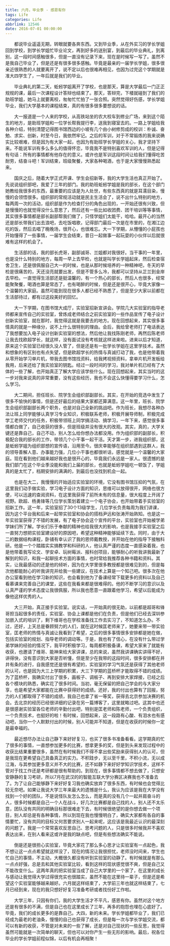 ```yaml
---
title: 六月，毕业季 - 感恩有你
tags: Life
categories: Life
abbrlink: 12546
date: 2016-07-01 00:00:00
---
```


　　都说毕业遥遥无期，转眼就要各奔东西。又到毕业季，从在外实习的学长学姐回到学校，到学长学姐忙毕业论文，再到好多的送别宴，到最后的毕业典礼，到离别，这一段时间感触很多，但是一直没有记录下来，现在是时候写一写了。虽然不是我自己毕业了，但是还是有很多很多感触。毕竟是最亲的一届学长学姐，很多很亲近很熟悉的人就要离开了，说不定以后也很难再相见，也因为过完这个学期就是准大四学生了，一年后就是我们的毕业。

<!-- more --> 

　　毕业典礼的第二天，蚯蚓学姐离开了学校，也是那天，算是大学最后一门正正规规的课，最后一次课程设计答辩也结束了。那天，答辩完，下楼就碰到了我们的助班学姐，她马上就要离校，匆匆忙忙拍了一张合照。突然觉得好伤感，学长学姐毕业，我们大学基本的课程结束，真的有很多很多要想说的话。

　　大一报道是一个人来的学校，从高铁站坐的农大校车到修业广场，来到这个陌生的地方，是助班学姐和一位学长帮我提行李，送我到寝室去的。一路上学姐给我各种介绍，特别清楚记得图书馆西边的小坡有几个由小树修剪成的校训：朴诚、奋勉、求实、创新，时至今日，我依然牢记。之后的军训，对于不常锻炼的我来说确实比较艰难，但是因为有大家一起，也因为有助班学长学姐的关心，我才坚持下来。不能说军训有多么多么的值得怀恋，毕竟我不是特别喜欢军训的人，但是记得有句话：所有的事情都有他存在的意义。或许也是军训这段时间让给我们懂得吃苦耐劳，结奋斗吧！军训结束，班级聚餐，大家各种喝酒，也于是大家慢慢熟悉起来。

　　国庆之后，随着大学正式开课、学生会招新等，我的大学生活也真正开始了。先说说组织部吧，我爱了三年的部门。我的助班蚯蚓学姐是我的部长，在这个部门她教给我很多的东西，最重要的应该是为人处世，有些东西真的就是耳濡目染，慢慢的会领悟很多。组织部的常规活动就是民主生活会了，说不出什么特别的地方，每两周一次的活动，组织部是作为检查打分的角色出现的，一开始还很有兴致，但是慢慢的也就觉得没什么意思了，然后还有一些比如收团费、团干培训等等事情，其实很多事情都是部长副部帮我们做了，只怪学姐们太能干，哈哈。最开心的当然还是部长带我们出去浪吧，去吃饭唱歌，记得部门最后一次是在市里的，在湘江边吃的饭，然后去唱了晚晚场，很开心，也很难忘。大一下学期，从懵懂的小屁孩也开始懂得了一些事情，一届学生会结束，昔日一起做事一起玩耍的小伙伴以后就很难有这样的机会了。

　　生活部的话，我的部长虎哥，副部诚哥、兰姐都对我很好。当干事的一年里，也是没什么特别的地方，每周一早上去早检，也就是叫学长学姐起床，然后检查宿舍卫生，还是很佩服自己大一的时候，也是从那时候培养的一种精神吧，冬天的早检是很痛苦的，天还没亮就要出发，但是不管多么冷，我都可以坚持从芷兰到金岸去早检。一直觉得生活部还是挺温馨的，有一个热心的部长，然后人也很多，经常能聚聚餐，喝酒也算是常态了，也有喝醉的时候，但是还是很开心，毕竟大家像一个温馨的大家庭。虽然可能到现在很多人都已经不熟悉了，但是至少大家以前都在生活部待过，都有过这段美好的回忆。

　　大一下学期，在图书馆大成厅，实验室招新宣讲会。学院几大实验室的指导老师都来宣传自己的实验室，曾炼成老师结合之前实验室的一些作品宣传了电子设计创新实验室，就在那时，我觉得这就是我要去的地方。现在回想起来，其实很多事情真的就是一种缘分，说不上什么很特别的理由。会后，我给曾老师打了电话表达了我想要加入电子设计创新实验室的想法，然后他让我找陈刚老师，再然后陈老师让我去找欧超学长，就这样，没有面试没有考核就这样进来啦。进来以后才知道，原来这个实验室已经很久没人管了，但是还是有一批学长学姐在这里学技术。虽然和想象的有区别也有点失望，但是欧超学长的热情与真诚打动了我，也是他带着我从零开始学习单片机，带我去图书馆找资料，给我拷视频资料，拿单片机开发板给我用，后来还给了我实验室的钥匙。经过一段时间的学习，我对单片机已经有了大体的一些了解，也开始真正了解大学应该学些什么。现在回想起来，其实当时的这一步对我来说真的非常重要，没有这些经历，我也不会这么快懂得要学习什么，怎么学习。

　　大二期间，担任班长、院学生会组织部副部长。其实，在开始的竞选中发生了很多不愉快的事情，但是还好最后的结果大家都还算满意。这一年里，班长、院学生会组织部副部长两个职务，也是对自己全新的挑战吧。作为班长，我想尽各种办法让班上同学能够认真学习专业知识，积极联系老师，积极开展导师制，积极完成学工老师交代的任务，积极带领班上同学搞活动、搞学习，一年下来，感觉很多事情都白做了，自己收获的很多，但是班级并没有很大的改观。其实，真的，大学关键还是靠自己，自己不动，别人怎么给你想办法都没用。作为组织部的副部长，积极配合我的部长的工作，带领几个小干事一起干活。天才第一步，进我组织部，这是蚯蚓学姐为组织部想的宣传语，沿用至今。很庆幸能够在组织部遇到这群人，我的领导善解人意、办事能力强，几位小干事也都很听话，感觉就是一个温馨的大家庭。现在看到他们越来越好我也是很开心的，毕竟我们永远是一家人。很遗憾的是我们部门在这个毕业季没能和我们上届的部长，也就是蚯蚓学姐吃一顿饭了，学姐真的是太忙了，档期安排的满满的，到最后也没找到机会一起。

　　也是在大二，我慢慢的开始适应实验室的环境，它没有图书馆压抑的气氛，在这里我们动手做实验，学习电子设计方面的知识，思维可以放得很开，网络也很方便，可以迅速的查阅资料，在这里我获得了前所未有的信息量，很大程度上开阔了视野。欧超、杨勇锋等几位学长策划着建立一个电子协会，也开始带着手实验室的招新工作。这一年，实验室招了30个13级学生，几位学长负责每周为我们讲课，因为这个平台我和后来一起带实验室和协会的搭档尹远和张涛开始熟知。也是这一年实验室获得了不错的发展，有了电子协会这个宣传的平台，实验室也开始被学弟学妹们所了解。学长们乐于奉献的精神也给我很大的影响，也是我接手实验室之后一直努力想把实验室建设好的原因吧，希望这种精神能够延续下去。同时，由于大二的数据结构课程，卧铺有幸认识了我的恩师戴教授，并开始在他的指导下接触科研。他是一个个踏踏实实搞教学和科研的人，他认真严谨的态度一直感染着我，也是他带着我写论文、学安卓、玩树莓派、报科创项目，能够耐心的听我讲我最新了解到的知识，和我一起聊技术方面的事情，也时常给我推荐各种书籍和资料。其实，让我最感动的还是他的倾听，因为在大学里很多教授都是很难见到的，但是每次他都能耐心的听我讲完并给我一些建议，在技术上算是一个知己吧。很多次在他办公室看到他在学习新的知识，也会看到他为了备课经常下载更多的资料以及自己看慕课来完善自己的课堂，这些在我看来都是很难得的。他的不断学习的意识以及认真严谨的学术态度让我很佩服，所以我也愿意一直跟着他学习，希望以后能成为像他这样优秀的人。

　　大三开始，真正接手实验室。说实话，一开始真的很无助，以前都是超哥和锋哥担当起很多的责任，实验室、协会上课都是他们在负责，但是他们已经去深圳参加嵌入式的培训了，剩下维哥也在学校准备找工作去实习了，不知道怎么办。不过，还好，上天总是眷顾努力的人们，就在这时候匡老师来了，她要来带一带实验室，匡老师的热情与真诚让我看到了希望，之后的很多事情很多安排都是她在做，包括实验室的规划、指导老师的调动等。于是，我也有了信心，在没有什么带过学弟学妹的经验的情况下，我平时积极学习，每周都积极备课，希望大家来了就能有收获，也邀请了维哥、能神来给大家讲课，总的来说，虽然我讲课确实讲得不好，讲得快，没有意识到大家是否听懂，但是至少在我带的这段时间，很多安排都在井井有条的进行，自我感觉还是很有希望的，实验室的学习气氛还是获得了其他老师的认可，也是因为大三上学期的积累，大三下学期的蓝桥杯才能取得不错的成绩。为了蓝桥杯，我确实付出了很多，画板子、调板子、再到安排大家焊接，已经之后各个模块的熟悉，确实花了很多时间。当初，毫无保留的把自己学会的与大家分享，也是希望大家都能在比赛中获得好的成绩。还好，我的付出也算有了回报，努力的人们都取得了不错的成绩，我自己也拿了省一等奖，获得去北京参加决赛的机会。去北京的经历已经很详细的记录在另一篇博客了，这里就略过吧。这其中也还是很感谢实验室各位老师的辛勤付出吧，特别是匡老师和陈老师，一个负责组织，一个负责技术，也挺好的啦！有时候，回想起来，这一段路有心酸、有泪水也有感动吧，当你一个人默默付出的时候，别人可能并不知道，但是在收获的时候你一定是最幸福的。

　　最近想尽办法让自己静下来好好复习，也买了很多书准备看看。这学期真的忙了很多的事情，一直想参加更多的比赛，想拿更多的奖，但是到头来发现过程中的收获比结果重要很多，虽然在有时候我们不得不拿出些奖励来获得别人的认可，但是我现在更希望自己具备真正的实力。不积跬步，无以至千里，不积小流，无以成江海，与其参加更多意义并不大的比赛，还不如静下来好好学知识学技术，这样不管对于找工作还是考研都是很有帮助的。到现在，很多事情都不想去做了，只想安安静静的复习考研，所以7月在武汉的的智能互联大学分赛区决赛我也不准备去了。为了让自己能够静下来好好复习我也确实放弃了很多东西，有时候也会觉得比较无奈吧。如果让我说大学三年来最大的遗憾是什么，我认为应该是我在大学没有找到一个好的团队，不是说怪队友怎么怎么，而是真的没有几个一起并肩奋斗的人，很多时候都是自己一个人在战斗，好几次比赛都是自己找的人，别人还不太乐意，团队没有共同的明确目标那很难走下去，有时候很绝望的是你想去做一个项目，别人却总是有各种事情，所以到现在我也慢慢明白了，确实大家都有各自的事情要忙，没有共同的目标又何苦要求别人一起来呢，这应该是我最近认识的最深刻的问题了。我是一个常常喜欢反思自己、思考问题的人，只是很多时候我并不喜欢表达出来，在别人看来这或许是我的缺点吧，但是有些想法确实不能说。

　　倒是还是很担心实验室，毕竟大家花了那么多心思才让实验室有一点起色，我不想让这一点点希望就这样没了，现在的情况让我很担忧，老师没时间来，学生也忙自己的事情，不主动，大概很久都没有听到实验室的动静了。有时候就是有那么一点点好强，总是去和其他实验室比较，看到这样的现状感觉很不爽，但是自己又不能改变什么。这两年真的把实验室当成了自己大学里的一个家了，在这里的成长与感动让我觉得大学过得很充实也很踏实，虽然不能在这里待一辈子，但是还是希望这个实验室能够越来越好。六月就这样结束了，大学前三年也就这样结束了，七月已经到来，现在的我只想好好复习准备考研或者找份好工作啦。

　　大学三年，只因有你们，我的大学生活才不平凡，感恩有你。虽然对这个地方还是有很多的不满，但是自己也在这里成长了三年，再多的抱怨也埋在心底好了。毕竟，我们的成长更多的是靠自己。大四，新的未来。学长学姐都毕业了，我们已经成为最老的老油条，慢慢的自己也获得了成长，但是每一次与学长学姐交流，都可以有新的收获，不管是对未来的一些了解，还是对自己现状的一些反思，我觉得虽然可能就是一次简单的聊天，但也可以对你产生一些无形的影响。最后，祝各位毕业的学长学姐前程似锦，以后有机会再相聚！
​        